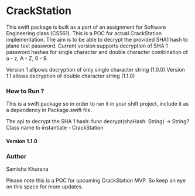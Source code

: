 # CrackStation

This swift package is built as a part of an assignment for Software Engineering class (CS561). This is a POC for actual CrackStation implementation. The aim is to be able to decrypt the provided SHA1 hash to plane text password. Current version supports decryption of SHA 1 password hashes for single character and double character combination of a - z, A - Z, 0 - 9.

Version 1 allpows decryption of only single character string (1.0.0)
Version 1.1 allows decryption of double character string (1.1.0)

### How to Run ?

This is a swift package so in order to run it in your shift project, include it as a dependency in Package.swift file.

The api to decrypt the SHA 1 hash:
  func decrypt(shaHash: String) -> String?
  Class name to instantiate - CrackStation

#### Version 1.1.0

### Author
Samisha Khurana

Please note this is a POC for upcoming CrackStation MVP. So keep an eye on this space for more updates.
